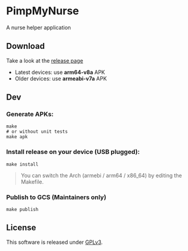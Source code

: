 # PimpMyNurse

A nurse helper application

## Download

Take a look at the [release page](https://github.com/fydrah/pimpmynurse/releases/latest)

* Latest devices: use **arm64-v8a** APK
* Older devices: use **armeabi-v7a** APK

## Dev

### Generate APKs:

```
make
# or without unit tests
make apk
```

### Install release on your device (USB plugged):

```
make install
```

> You can switch the Arch (armebi / arm64 / x86_64) by editing the Makefile.

### Publish to GCS (Maintainers only)

```
make publish
```

## License

This software is released under [GPLv3](./LICENSE).
